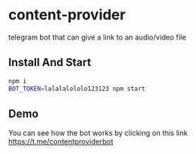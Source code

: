 # content-provider
telegram bot that can give a link to an audio/video file

## Install And Start
```sh
npm i
BOT_TOKEN=lalalalololo123123 npm start
```
## Demo
You can see how the bot works by clicking on this link https://t.me/contentproviderbot
